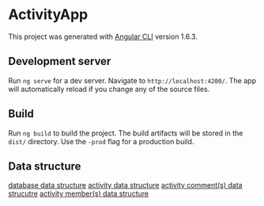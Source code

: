 # ActivityApp

This project was generated with [Angular CLI](https://github.com/angular/angular-cli) version 1.6.3.

## Development server

Run `ng serve` for a dev server. Navigate to `http://localhost:4200/`. The app will automatically reload if you change any of the source files.

## Build

Run `ng build` to build the project. The build artifacts will be stored in the `dist/` directory. Use the `-prod` flag for a production build.

## Data structure

[database data structure](https://screenshots.firefox.com/uIajny52nzTLpbiM/console.firebase.google.com)
[activity data structure](https://screenshots.firefox.com/qvTr9Mk6OAb4t8q8/console.firebase.google.com)
[activity comment(s) data strucutre](https://screenshots.firefox.com/NQGTr4KZRHAcNGdE/console.firebase.google.com)
[activity member(s) data structure](https://screenshots.firefox.com/eoAG4qd7vG4Emxr7/console.firebase.google.com)
